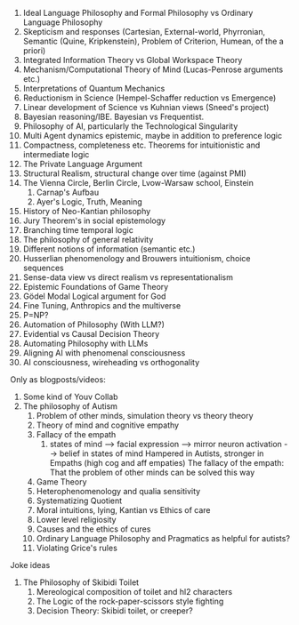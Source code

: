 
1. Ideal Language Philosophy and Formal Philosophy vs Ordinary Language Philosophy
2. Skepticism and responses (Cartesian, External-world, Phyrronian, Semantic (Quine, Kripkenstein), Problem of Criterion, Humean, of the a priori)
3. Integrated Information Theory vs Global Workspace Theory
4. Mechanism/Computational Theory of Mind (Lucas-Penrose arguments etc.)
5. Interpretations of Quantum Mechanics
6. Reductionism in Science (Hempel-Schaffer reduction vs Emergence)
7. Linear development of Science vs Kuhnian views (Sneed's project)
8. Bayesian reasoning/IBE. Bayesian vs Frequentist.
9. Philosophy of AI, particularly the Technological Singularity
10. Multi Agent dynamics epistemic, maybe in addition to preference logic
11. Compactness, completeness etc. Theorems for intuitionistic and intermediate logic
12. The Private Language Argument
13. Structural Realism, structural change over time (against PMI)
14. The Vienna Circle, Berlin Circle, Lvow-Warsaw school, Einstein
	1. Carnap's Aufbau
	2. Ayer's Logic, Truth, Meaning
15. History of Neo-Kantian philosophy
16. Jury Theorem's in social epistemology
17. Branching time temporal logic
18. The philosophy of general relativity
19. Different notions of information (semantic etc.)
20. Husserlian phenomenology and Brouwers intuitionism, choice sequences
21. Sense-data view vs direct realism vs representationalism
22. Epistemic Foundations of Game Theory
23. Gödel Modal Logical argument for God
24. Fine Tuning, Anthropics and the multiverse
25. P=NP?
26. Automation of Philosophy (With LLM?)
27. Evidential vs Causal Decision Theory
28. Automating Philosophy with LLMs
29. Aligning AI with phenomenal consciousness
30. AI consciousness, wireheading vs orthogonality




Only as blogposts/videos:
1. Some kind of Youv Collab
2. The philosophy of Autism
	1. Problem of other minds, simulation theory vs theory theory
	2. Theory of mind and cognitive empathy
	3. Fallacy of the empath 
		1. states of mind --> facial expression --> mirror neuron activation --> belief in states of mind
		   Hampered in Autists, stronger in Empaths (high cog and aff empaties)
		   The fallacy of the empath: That the problem of other minds can be solved this way
	4. Game Theory
	5. Heterophenomenology and qualia sensitivity
	6. Systematizing Quotient
	7. Moral intuitions, lying, Kantian vs Ethics of care
	8. Lower level religiosity
	9. Causes and the ethics of cures
	10. Ordinary Language Philosophy and Pragmatics as helpful for autists?
	11. Violating Grice's rules





Joke ideas

1. The Philosophy of Skibidi Toilet
	1. Mereological composition of toilet and hl2 characters
	2. The Logic of the rock-paper-scissors style fighting
	3. Decision Theory: Skibidi toilet, or creeper?